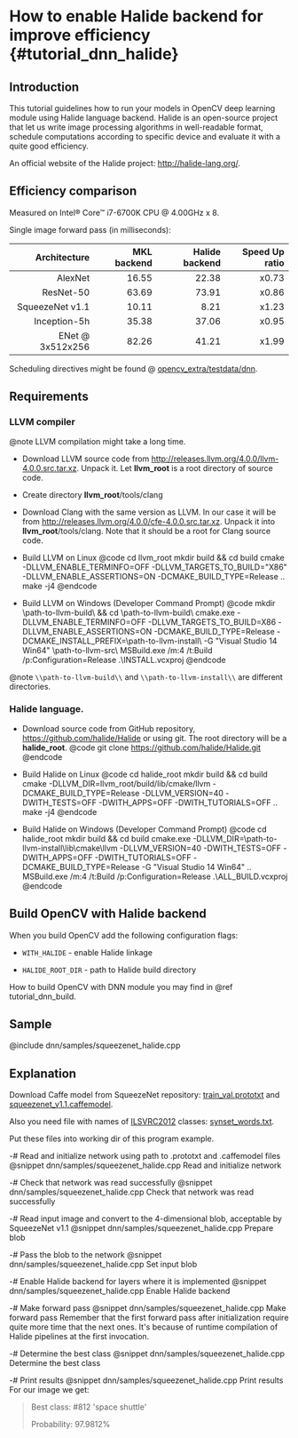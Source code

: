 # How to enable Halide backend for improve efficiency  {#tutorial_dnn_halide}

## Introduction
This tutorial guidelines how to run your models in OpenCV deep learning module
using Halide language backend. Halide is an open-source project that let us
write image processing algorithms in well-readable format, schedule computations
according to specific device and evaluate it with a quite good efficiency.

An official website of the Halide project: http://halide-lang.org/.

## Efficiency comparison
Measured on Intel&reg; Core&trade; i7-6700K CPU @ 4.00GHz x 8.

Single image forward pass (in milliseconds):

|     Architecture | MKL backend | Halide backend | Speed Up ratio |
|-----------------:|------------:|---------------:|---------------:|
|          AlexNet |       16.55 |          22.38 |          x0.73 |
|        ResNet-50 |       63.69 |          73.91 |          x0.86 |
|  SqueezeNet v1.1 |       10.11 |           8.21 |          x1.23 |
|     Inception-5h |       35.38 |          37.06 |          x0.95 |
| ENet @ 3x512x256 |       82.26 |          41.21 |          x1.99 |

Scheduling directives might be found @ [opencv_extra/testdata/dnn](https://github.com/opencv/opencv_extra/tree/master/testdata/dnn).

## Requirements
### LLVM compiler

@note LLVM compilation might take a long time.

- Download LLVM source code from http://releases.llvm.org/4.0.0/llvm-4.0.0.src.tar.xz.
Unpack it. Let **llvm_root** is a root directory of source code.

- Create directory **llvm_root**/tools/clang

- Download Clang with the same version as LLVM. In our case it will be from
http://releases.llvm.org/4.0.0/cfe-4.0.0.src.tar.xz. Unpack it into
**llvm_root**/tools/clang. Note that it should be a root for Clang source code.

- Build LLVM on Linux
@code
cd llvm_root
mkdir build && cd build
cmake -DLLVM_ENABLE_TERMINFO=OFF -DLLVM_TARGETS_TO_BUILD="X86" -DLLVM_ENABLE_ASSERTIONS=ON -DCMAKE_BUILD_TYPE=Release ..
make -j4
@endcode

- Build LLVM on Windows (Developer Command Prompt)
@code
mkdir \\path-to-llvm-build\\ && cd \\path-to-llvm-build\\
cmake.exe -DLLVM_ENABLE_TERMINFO=OFF -DLLVM_TARGETS_TO_BUILD=X86 -DLLVM_ENABLE_ASSERTIONS=ON -DCMAKE_BUILD_TYPE=Release -DCMAKE_INSTALL_PREFIX=\\path-to-llvm-install\\ -G "Visual Studio 14 Win64" \\path-to-llvm-src\\
MSBuild.exe /m:4 /t:Build /p:Configuration=Release .\\INSTALL.vcxproj
@endcode

@note `\\path-to-llvm-build\\` and `\\path-to-llvm-install\\` are different directories.

### Halide language.

- Download source code from GitHub repository, https://github.com/halide/Halide
or using git. The root directory will be a **halide_root**.
@code
git clone https://github.com/halide/Halide.git
@endcode

- Build Halide on Linux
@code
cd halide_root
mkdir build && cd build
cmake -DLLVM_DIR=llvm_root/build/lib/cmake/llvm -DCMAKE_BUILD_TYPE=Release -DLLVM_VERSION=40 -DWITH_TESTS=OFF -DWITH_APPS=OFF -DWITH_TUTORIALS=OFF ..
make -j4
@endcode

- Build Halide on Windows (Developer Command Prompt)
@code
cd halide_root
mkdir build && cd build
cmake.exe -DLLVM_DIR=\\path-to-llvm-install\\lib\\cmake\\llvm -DLLVM_VERSION=40 -DWITH_TESTS=OFF -DWITH_APPS=OFF -DWITH_TUTORIALS=OFF -DCMAKE_BUILD_TYPE=Release -G "Visual Studio 14 Win64" ..
MSBuild.exe /m:4 /t:Build /p:Configuration=Release .\\ALL_BUILD.vcxproj
@endcode

## Build OpenCV with Halide backend
When you build OpenCV add the following configuration flags:

- `WITH_HALIDE` - enable Halide linkage

- `HALIDE_ROOT_DIR` - path to Halide build directory

How to build OpenCV with DNN module you may find in @ref tutorial_dnn_build.

## Sample

@include dnn/samples/squeezenet_halide.cpp

## Explanation
Download Caffe model from SqueezeNet repository: [train_val.prototxt](https://github.com/DeepScale/SqueezeNet/blob/master/SqueezeNet_v1.1/train_val.prototxt) and [squeezenet_v1.1.caffemodel](https://github.com/DeepScale/SqueezeNet/blob/master/SqueezeNet_v1.1/squeezenet_v1.1.caffemodel).

Also you need file with names of [ILSVRC2012](http://image-net.org/challenges/LSVRC/2012/browse-synsets) classes:
[synset_words.txt](https://raw.githubusercontent.com/ludv1x/opencv_contrib/master/modules/dnn/samples/synset_words.txt).

Put these files into working dir of this program example.

-# Read and initialize network using path to .prototxt and .caffemodel files
@snippet dnn/samples/squeezenet_halide.cpp Read and initialize network

-# Check that network was read successfully
@snippet dnn/samples/squeezenet_halide.cpp Check that network was read successfully

-# Read input image and convert to the 4-dimensional blob, acceptable by SqueezeNet v1.1
@snippet dnn/samples/squeezenet_halide.cpp Prepare blob

-# Pass the blob to the network
@snippet dnn/samples/squeezenet_halide.cpp Set input blob

-# Enable Halide backend for layers where it is implemented
@snippet dnn/samples/squeezenet_halide.cpp Enable Halide backend

-# Make forward pass
@snippet dnn/samples/squeezenet_halide.cpp Make forward pass
Remember that the first forward pass after initialization require quite more
time that the next ones. It's because of runtime compilation of Halide pipelines
at the first invocation.

-# Determine the best class
@snippet dnn/samples/squeezenet_halide.cpp Determine the best class

-# Print results
@snippet dnn/samples/squeezenet_halide.cpp Print results
For our image we get:

> Best class: #812 'space shuttle'
>
> Probability: 97.9812%

